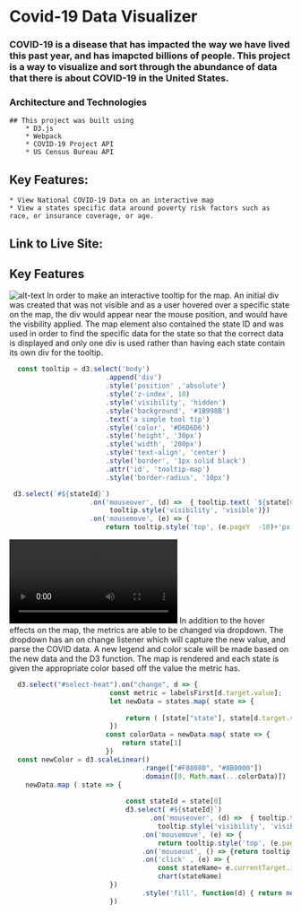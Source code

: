 # Covid-19 Data Visualizer 
### COVID-19 is a disease that has impacted the way we have lived this past year, and has imapcted billions of people. This project is a way to visualize and sort through the abundance of data that there is about COVID-19 in the United States.


### Architecture and Technologies 
    ## This project was built using 
        * D3.js 
        * Webpack 
        * COVID-19 Project API 
        * US Census Bureau API 

## Key Features: 
    * View National COVID-19 Data on an interactive map
    * View a states specific data around poverty risk factors such as race, or insurance coverage, or age.

## Link to Live Site: 

## Key Features
![alt-text](https://im3.ezgif.com/tmp/ezgif-3-39a05fc451d0.gif)
   In order to make an interactive tooltip for the map. An initial div was created that was not visible and as a user hovered over a specific state on the map, the div would appear near the mouse position, and would have the visbility applied. The map element also contained the state ID and was used in order to find the specific data for the state so that the correct data is displayed and only one div is used rather than having each state contain its own div for the tooltip.
```JavaScript
  const tooltip = d3.select('body')
                        .append('div')
                        .style('position' ,'absolute')
                        .style('z-index', 10)
                        .style('visibility', 'hidden')
                        .style('background', '#1B998B')
                        .text('a simple tool tip')
                        .style('color', '#D6D6D6')
                        .style('height', '30px')
                        .style('width', '200px')
                        .style('text-align', 'center')
                        .style('border', '1px solid black')
                        .attr('id', 'tooltip-map')
                        .style('border-radius', '10px')
```
```JavaScript
 d3.select(`#${stateId}`)
                    .on('mouseover', (d) =>  { tooltip.text( `${state[0]}:  ${state[1]} Positives` )
                         tooltip.style('visibility', 'visible')})
                    .on('mousemove', (e) => { 
                        return tooltip.style('top', (e.pageY  -10)+'px').style('left', (e.pageX+10)+'px')})

```

![alt-text](https://im3.ezgif.com/tmp/ezgif-3-2a0cce6c5692.mp4) 
   In addition to the hover effects on the map, the metrics are able to be changed via dropdown. The dropdown has an on change listener which will capture the new value, and parse the COVID data. A new legend and color scale will be made based on the new data and the D3 function. The map is rendered and each state is given the appropriate color based off the value the metric has.
   
   ```JavaScript 
     d3.select("#select-heat").on("change", d => {
                            const metric = labelsFirst[d.target.value];
                            let newData = states.map( state => {
                                
                                return ( [state["state"], state[d.target.value] ])
                            })
                           const colorData = newData.map( state => {
                               return state[1]
                           })
     const newColor = d3.scaleLinear()
                                    .range(["#F08080", "#8B0000"])
                                    .domain([0, Math.max(...colorData)])
       newData.map ( state => {
                                
                                const stateId = state[0]
                                d3.select(`#${stateId}`)
                                      .on('mouseover', (d) =>  { tooltip.text( `${state[0]}:  ${state[2]} ${metric}` )
                                        tooltip.style('visibility', 'visible')}).style('text-align', 'center')
                                    .on('mousemove', (e) => { 
                                        return tooltip.style('top', (e.pageY  -10)+'px').style('left', (e.pageX+10)+'px')})
                                    .on('mouseout', () => {return tooltip.style('visibility', 'hidden') })
                                    .on('click' , (e) => {
                                        const stateName= e.currentTarget.id 
                                        chart(stateName)
                            })
                                    .style('fill', function(d) { return newColor(state[1])})
                            })
   
   ```
    
